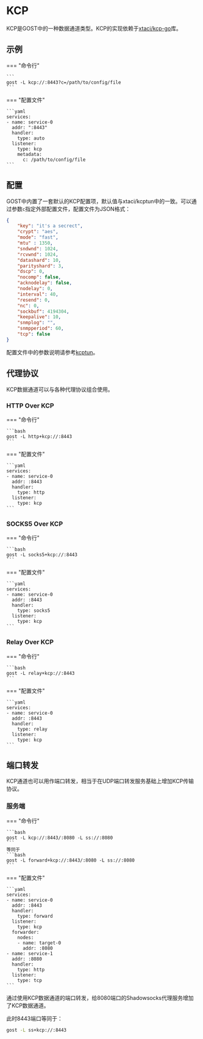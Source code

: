 # KCP

KCP是GOST中的一种数据通道类型。KCP的实现依赖于[xtaci/kcp-go](https://github.com/xtaci/kcp-go)库。

## 示例

=== "命令行"

    ```
	gost -L kcp://:8443?c=/path/to/config/file
	```

=== "配置文件"

    ```yaml
	services:
	- name: service-0
	  addr: ":8443"
	  handler:
		type: auto
	  listener:
		type: kcp
		metadata:
		  c: /path/to/config/file
	```

## 配置

GOST中内置了一套默认的KCP配置项，默认值与xtaci/kcptun中的一致。可以通过参数`c`指定外部配置文件，配置文件为JSON格式：

```json
{
    "key": "it's a secrect",
    "crypt": "aes",
    "mode": "fast",
    "mtu" : 1350,
    "sndwnd": 1024,
    "rcvwnd": 1024,
    "datashard": 10,
    "parityshard": 3,
    "dscp": 0,
    "nocomp": false,
    "acknodelay": false,
    "nodelay": 0,
    "interval": 40,
    "resend": 0,
    "nc": 0,
    "sockbuf": 4194304,
    "keepalive": 10,
    "snmplog": "",
    "snmpperiod": 60,
    "tcp": false
}
```

配置文件中的参数说明请参考[kcptun](https://github.com/xtaci/kcptun#usage)。

## 代理协议

KCP数据通道可以与各种代理协议组合使用。

### HTTP Over KCP

=== "命令行"

    ```bash
    gost -L http+kcp://:8443
    ```

=== "配置文件"

    ```yaml
    services:
    - name: service-0
      addr: :8443
      handler:
        type: http
      listener:
        type: kcp
    ```

### SOCKS5 Over KCP

=== "命令行"

    ```bash
    gost -L socks5+kcp://:8443
    ```

=== "配置文件"

    ```yaml
    services:
    - name: service-0
      addr: :8443
      handler:
        type: socks5
      listener:
        type: kcp
    ```

### Relay Over KCP

=== "命令行"

    ```bash
    gost -L relay+kcp://:8443
    ```

=== "配置文件"

    ```yaml
    services:
    - name: service-0
      addr: :8443
      handler:
        type: relay
      listener:
        type: kcp
    ```

## 端口转发

KCP通道也可以用作端口转发，相当于在UDP端口转发服务基础上增加KCP传输协议。

### 服务端

=== "命令行"

    ```bash
    gost -L kcp://:8443/:8080 -L ss://:8080
    ```
	等同于
    ```bash
    gost -L forward+kcp://:8443/:8080 -L ss://:8080
    ```

=== "配置文件"

    ```yaml
    services:
    - name: service-0
      addr: :8443
      handler:
        type: forward
      listener:
        type: kcp
      forwarder:
        nodes:
        - name: target-0
          addr: :8080
    - name: service-1
      addr: :8080
      handler:
        type: http
      listener:
        type: tcp
    ```

通过使用KCP数据通道的端口转发，给8080端口的Shadowsocks代理服务增加了KCP数据通道。

此时8443端口等同于：

```bash
gost -L ss+kcp://:8443
```